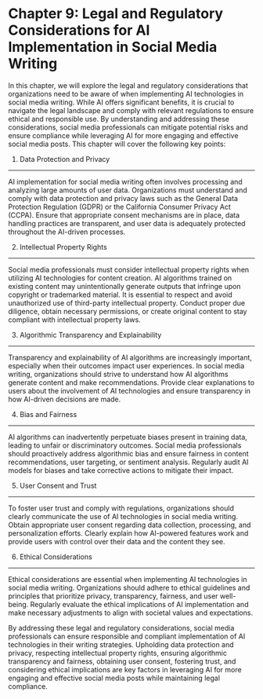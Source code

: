 Chapter 9: Legal and Regulatory Considerations for AI Implementation in Social Media Writing
============================================================================================

In this chapter, we will explore the legal and regulatory considerations that organizations need to be aware of when implementing AI technologies in social media writing. While AI offers significant benefits, it is crucial to navigate the legal landscape and comply with relevant regulations to ensure ethical and responsible use. By understanding and addressing these considerations, social media professionals can mitigate potential risks and ensure compliance while leveraging AI for more engaging and effective social media posts. This chapter will cover the following key points:

1. Data Protection and Privacy
------------------------------

AI implementation for social media writing often involves processing and analyzing large amounts of user data. Organizations must understand and comply with data protection and privacy laws such as the General Data Protection Regulation (GDPR) or the California Consumer Privacy Act (CCPA). Ensure that appropriate consent mechanisms are in place, data handling practices are transparent, and user data is adequately protected throughout the AI-driven processes.

2. Intellectual Property Rights
-------------------------------

Social media professionals must consider intellectual property rights when utilizing AI technologies for content creation. AI algorithms trained on existing content may unintentionally generate outputs that infringe upon copyright or trademarked material. It is essential to respect and avoid unauthorized use of third-party intellectual property. Conduct proper due diligence, obtain necessary permissions, or create original content to stay compliant with intellectual property laws.

3. Algorithmic Transparency and Explainability
----------------------------------------------

Transparency and explainability of AI algorithms are increasingly important, especially when their outcomes impact user experiences. In social media writing, organizations should strive to understand how AI algorithms generate content and make recommendations. Provide clear explanations to users about the involvement of AI technologies and ensure transparency in how AI-driven decisions are made.

4. Bias and Fairness
--------------------

AI algorithms can inadvertently perpetuate biases present in training data, leading to unfair or discriminatory outcomes. Social media professionals should proactively address algorithmic bias and ensure fairness in content recommendations, user targeting, or sentiment analysis. Regularly audit AI models for biases and take corrective actions to mitigate their impact.

5. User Consent and Trust
-------------------------

To foster user trust and comply with regulations, organizations should clearly communicate the use of AI technologies in social media writing. Obtain appropriate user consent regarding data collection, processing, and personalization efforts. Clearly explain how AI-powered features work and provide users with control over their data and the content they see.

6. Ethical Considerations
-------------------------

Ethical considerations are essential when implementing AI technologies in social media writing. Organizations should adhere to ethical guidelines and principles that prioritize privacy, transparency, fairness, and user well-being. Regularly evaluate the ethical implications of AI implementation and make necessary adjustments to align with societal values and expectations.

By addressing these legal and regulatory considerations, social media professionals can ensure responsible and compliant implementation of AI technologies in their writing strategies. Upholding data protection and privacy, respecting intellectual property rights, ensuring algorithmic transparency and fairness, obtaining user consent, fostering trust, and considering ethical implications are key factors in leveraging AI for more engaging and effective social media posts while maintaining legal compliance.
